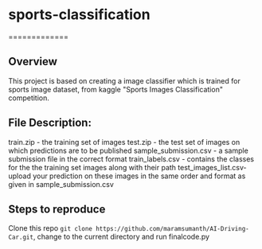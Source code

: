 # sports-classification

=============
      
## Overview

   This project is based on creating a image classifier which is trained for sports image dataset, from kaggle  "Sports Images Classification" competition. 
 ## File Description:
train.zip - the training set of images
test.zip - the test set of images on which predictions are to be published
sample_submission.csv - a sample submission file in the correct format
train_labels.csv - contains the classes for the the training set images along with their path
test_images_list.csv-upload your prediction on these images in the same order and format as given in sample_submission.csv
   
## Steps to reproduce
   Clone this repo ```git clone https://github.com/maramsumanth/AI-Driving-Car.git```, change to the current directory and run finalcode.py
